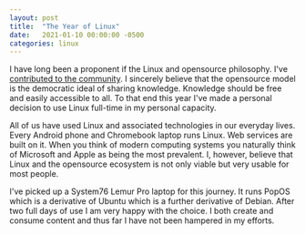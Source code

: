 ```yaml
---
layout: post
title:  "The Year of Linux"
date:   2021-01-10 00:00:00 -0500
categories: linux
---
```

I have long been a proponent if the Linux and opensource philosophy. I've [contributed to the community](https://www.howtoforge.com/openldap-samba-domain-controller-ubuntu7.10). I sincerely believe that the opensource model is the democratic ideal of sharing knowledge. Knowledge should be free and easily accessible to all. To that end this year I've made a personal decision to use Linux full-time in my personal capacity.

All of us have used Linux and associated technologies in our everyday lives. Every Android phone and Chromebook laptop runs Linux. Web services are built on it. When you think of modern computing systems you naturally think of Microsoft and Apple as being the most prevalent. I, however, believe that Linux and the opensource ecosystem is not only viable but very usable for most people.

I've picked up a System76 Lemur Pro laptop for this journey. It runs PopOS which is a derivative of Ubuntu which is a further derivative of Debian. After two full days of use I am very happy with the choice. I both create and consume content and thus far I have not been hampered in my efforts.